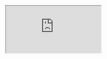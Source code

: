 
<iframe src="https://raw.githubusercontent.com/MagnoMonteCerqueira/Cursos/master/Zabbix%3A-Construindo-templates-personalizados/Fileserver/MONITORAMENTO%20SERVIDOR%20DE%20ARQUIVOS%20SHARE%20V.1.pdf"></iframe>
